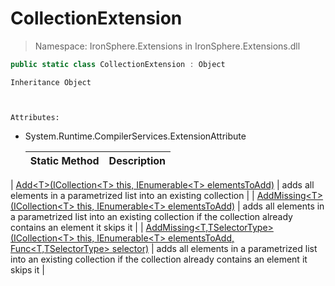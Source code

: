 ﻿


# CollectionExtension

> Namespace: IronSphere.Extensions in  IronSphere.Extensions.dll



```csharp
public static class CollectionExtension : Object
```

    Inheritance Object


    
    Attributes:
        
* System.Runtime.CompilerServices.ExtensionAttribute




    | Static Method | Description |
    | --- | --- |
| [Add&lt;T&gt;(ICollection&lt;T&gt; this, IEnumerable&lt;T&gt; elementsToAdd)](CollectionExtension.Add-T-(ICollection-T-,IEnumerable-T-)) | adds all elements in a parametrized list into an existing collection |
| [AddMissing&lt;T&gt;(ICollection&lt;T&gt; this, IEnumerable&lt;T&gt; elementsToAdd)](CollectionExtension.AddMissing-T-(ICollection-T-,IEnumerable-T-)) | adds all elements in a parametrized list into an existing collection if the collection already contains an element it skips it |
| [AddMissing&lt;T,TSelectorType&gt;(ICollection&lt;T&gt; this, IEnumerable&lt;T&gt; elementsToAdd, Func&lt;T,TSelectorType&gt; selector)](CollectionExtension.AddMissing-T,TSelectorType-(ICollection-T-,IEnumerable-T-,Func-T,TSelectorType-)) | adds all elements in a parametrized list into an existing collection if the collection already contains an element it skips it |
